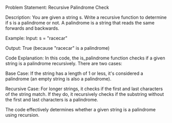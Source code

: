 Problem Statement: Recursive Palindrome Check

Description:
You are given a string s. Write a recursive function to determine if s is a palindrome or not. A palindrome is a string that reads the same forwards and backwards.

Example:
Input:
s = "racecar"

Output:
True (because "racecar" is a palindrome)

Code Explanation:
In this code, the is_palindrome function checks if a given string is a palindrome recursively. There are two cases:

Base Case: If the string has a length of 1 or less, it's considered a palindrome (an empty string is also a palindrome).

Recursive Case: For longer strings, it checks if the first and last characters of the string match. If they do, it recursively checks if the substring without the first and last characters is a palindrome.

The code effectively determines whether a given string is a palindrome using recursion.
